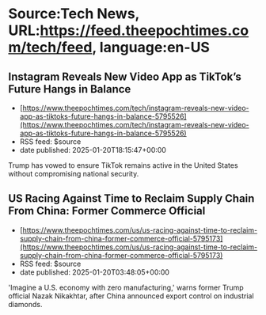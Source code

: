 # Source:Tech News, URL:https://feed.theepochtimes.com/tech/feed, language:en-US

## Instagram Reveals New Video App as TikTok’s Future Hangs in Balance
 - [https://www.theepochtimes.com/tech/instagram-reveals-new-video-app-as-tiktoks-future-hangs-in-balance-5795526](https://www.theepochtimes.com/tech/instagram-reveals-new-video-app-as-tiktoks-future-hangs-in-balance-5795526)
 - RSS feed: $source
 - date published: 2025-01-20T18:15:47+00:00

Trump has vowed to ensure TikTok remains active in the United States without compromising national security.

## US Racing Against Time to Reclaim Supply Chain From China: Former Commerce Official
 - [https://www.theepochtimes.com/us/us-racing-against-time-to-reclaim-supply-chain-from-china-former-commerce-official-5795173](https://www.theepochtimes.com/us/us-racing-against-time-to-reclaim-supply-chain-from-china-former-commerce-official-5795173)
 - RSS feed: $source
 - date published: 2025-01-20T03:48:05+00:00

'Imagine a U.S. economy with zero manufacturing,' warns former Trump official Nazak Nikakhtar, after China announced export control on industrial diamonds.

